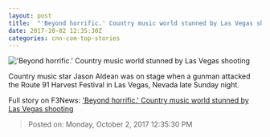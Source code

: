 ```yaml
---
layout: post
title:  "'Beyond horrific.' Country music world stunned by Las Vegas shooting"
date: 2017-10-02 12:35:30Z
categories: cnn-com-top-stories
---
```


!['Beyond horrific.' Country music world stunned by Las Vegas shooting](http://i2.cdn.turner.com/money/dam/assets/171002050101-las-vegas-attack-780x439.jpg)

Country music star Jason Aldean was on stage when a gunman attacked the Route 91 Harvest Festival in Las Vegas, Nevada late Sunday night.


Full story on F3News: ['Beyond horrific.' Country music world stunned by Las Vegas shooting](http://www.f3nws.com/n/CKNXTH)

> Posted on: Monday, October 2, 2017 12:35:30 PM
